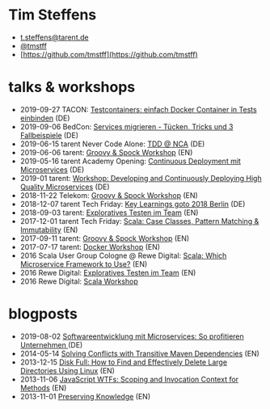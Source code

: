 # Tim Steffens

* [t.steffens@tarent.de](mailto:t.steffens@tarent.de)
* [@tmstff](https://twitter.com/tmstff)
* [https://github.com/tmstff](https://github.com/tmstff)


# talks & workshops

* 2019-09-27 TACON: [Testcontainers: einfach Docker Container in Tests einbinden](https://tmstff.github.io/2019-09-testcontainers-workshop-TaCon/) (DE)
* 2019-09-06 BedCon: [Services migrieren - Tücken, Tricks und 3 Fallbeispiele](2019-09-BedCon-Services_migrieren) (DE)
* 2019-06-15 tarent Never Code Alone: [TDD @ NCA](https://tmstff.github.io/tdd-nca) (DE)
* 2019-06-06 tarent: [Groovy & Spock Workshop](https://github.com/tmstff/groovy-workshop) (EN)
* 2019-05-16 tarent Academy Opening: [Continuous Deployment mit Microservices](slides/CD_Microservices_tarent_2019-05-16.pdf) (DE)
* 2019-01 tarent: [Workshop: Developing and Continuously Deploying High Quality Microservices](https://gitlab.com/tarent/high-quality-ci-microservices-tarent-2019-01) (DE)
* 2018-11-22 Telekom: [Groovy & Spock Workshop](https://github.com/tmstff/groovy-workshop) (EN)
* 2018-12-07 tarent Tech Friday: [Key Learnings goto 2018 Berlin](https://github.com/tmstff/2018-goto-key-learnings) (DE)
* 2018-09-03 tarent: [Exploratives Testen im Team](slides/et.pdf) (EN)
* 2017-12-01 tarent Tech Friday: [Scala: Case Classes, Pattern Matching & Immutability](https://github.com/tmstff/scala-talk-tarent-2017) (EN)
* 2017-09-11 tarent: [Groovy & Spock Workshop](https://github.com/tmstff/groovy-workshop) (EN)
* 2017-07-17 tarent: [Docker Workshop](https://github.com/tmstff/docker-workshop) (EN)
* 2016 Scala User Group Cologne @ Rewe Digital: [Scala: Which Microservice Framework to Use?](https://github.com/tmstff/scala-user-group-talk-rewe-2016) (EN)
* 2016 Rewe Digital: [Exploratives Testen im Team](slides/et.pdf) (EN)
* 2016 Rewe Digital: [Scala Workshop](https://github.com/tmstff/scala-workshop-tim)


# blogposts

* 2019-08-02 [Softwareentwicklung mit Microservices: So profitieren Unternehmen ](https://www.tarent.de/posts/softwareentwicklung-mit-microservices-so-profitieren-unternehmen/) (DE)
* 2014-05-14 [Solving Conflicts with Transitive Maven Dependencies](http://timsteffens.blogspot.com/2014/05/solving-conflicts-with-transitive-maven.html) (EN)
* 2013-12-15 [Disk Full: How to Find and Effectively Delete Large Directories Using Linux](http://timsteffens.blogspot.com/2013/12/disk-full-how-to-find-and-effectively.html) (EN)
* 2013-11-06 [JavaScript WTFs: Scoping and Invocation Context for Methods](http://timsteffens.blogspot.com/2013/11/javascript-wtfs-scoping-and-invocation.html) (EN)
* 2013-11-01 [Preserving Knowledge](http://timsteffens.blogspot.com/2013/11/preserving-knowledge.html) (EN)